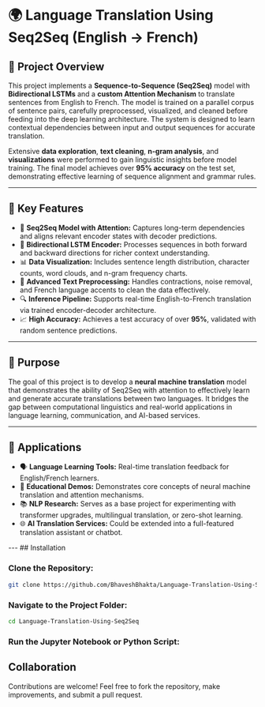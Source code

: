 # 🌍 Language Translation Using Seq2Seq (English → French)

## 🧠 Project Overview

This project implements a **Sequence-to-Sequence (Seq2Seq)** model with **Bidirectional LSTMs** and a **custom Attention Mechanism** to translate sentences from English to French. The model is trained on a parallel corpus of sentence pairs, carefully preprocessed, visualized, and cleaned before feeding into the deep learning architecture. The system is designed to learn contextual dependencies between input and output sequences for accurate translation.

Extensive **data exploration**, **text cleaning**, **n-gram analysis**, and **visualizations** were performed to gain linguistic insights before model training. The final model achieves over **95% accuracy** on the test set, demonstrating effective learning of sequence alignment and grammar rules.

---

## 🚀 Key Features

* 🔄 **Seq2Seq Model with Attention:** Captures long-term dependencies and aligns relevant encoder states with decoder predictions.
* 🔁 **Bidirectional LSTM Encoder:** Processes sequences in both forward and backward directions for richer context understanding.
* 📊 **Data Visualization:** Includes sentence length distribution, character counts, word clouds, and n-gram frequency charts.
* 🧹 **Advanced Text Preprocessing:** Handles contractions, noise removal, and French language accents to clean the data effectively.
* 🔍 **Inference Pipeline:** Supports real-time English-to-French translation via trained encoder-decoder architecture.
* 📈 **High Accuracy:** Achieves a test accuracy of over **95%**, validated with random sentence predictions.

---

## 🎯 Purpose

The goal of this project is to develop a **neural machine translation** model that demonstrates the ability of Seq2Seq with attention to effectively learn and generate accurate translations between two languages. It bridges the gap between computational linguistics and real-world applications in language learning, communication, and AI-based services.

---

## 💼 Applications

* 🗣️ **Language Learning Tools:** Real-time translation feedback for English/French learners.
* 🧠 **Educational Demos:** Demonstrates core concepts of neural machine translation and attention mechanisms.
* 📚 **NLP Research:** Serves as a base project for experimenting with transformer upgrades, multilingual translation, or zero-shot learning.
* 🌐 **AI Translation Services:** Could be extended into a full-featured translation assistant or chatbot.

--- ## Installation

### Clone the Repository:

```bash
git clone https://github.com/BhaveshBhakta/Language-Translation-Using-Seq2Seq.git
```

### Navigate to the Project Folder:

```bash
cd Language-Translation-Using-Seq2Seq
```


### Run the Jupyter Notebook or Python Script:

## Collaboration
Contributions are welcome! Feel free to fork the repository, make improvements, and submit a pull request.

